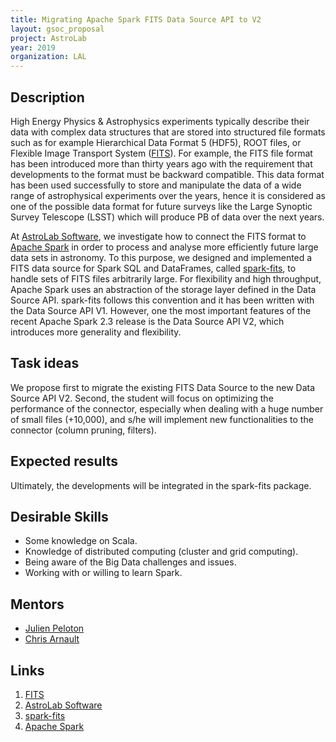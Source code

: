 ```yaml
---
title: Migrating Apache Spark FITS Data Source API to V2
layout: gsoc_proposal
project: AstroLab
year: 2019
organization: LAL
---
```


## Description

High Energy Physics & Astrophysics experiments typically describe their data
with complex data structures that are stored into structured file formats such
as for example Hierarchical Data Format 5 (HDF5), ROOT files, or Flexible Image
Transport System ([FITS](https://en.wikipedia.org/wiki/FITS)). For example, the
FITS file format has been introduced more than thirty years ago with the
requirement that developments to the format must be backward compatible. This
data format has been used successfully to store and manipulate the data of a
wide range of astrophysical experiments over the years, hence it is considered
as one of the possible data format for future surveys like the Large Synoptic
Survey Telescope (LSST) which will produce PB of data over the next years.

At [AstroLab Software](https://astrolabsoftware.github.io/), we investigate how
to connect the FITS format to [Apache Spark](http://spark.apache.org/) in order
to process and analyse more efficiently future large data sets in astronomy. To
this purpose, we designed and implemented a FITS data source for Spark SQL and
DataFrames, called [spark-fits](https://astrolabsoftware.github.io/spark-fits/),
to handle sets of FITS files arbitrarily large. For flexibility and high
throughput, Apache Spark uses an abstraction of the storage layer defined in the
Data Source API. spark-fits follows this convention and it has been written with
the Data Source API V1. However, one the most important features of the recent
Apache Spark 2.3 release is the Data Source API V2, which introduces more
generality and flexibility.

## Task ideas

We propose first to migrate the existing FITS Data Source to the new Data Source
API V2. Second, the student will focus on optimizing the performance of the
connector, especially when dealing with a huge number of small files (+10,000),
and s/he will implement new functionalities to the connector (column pruning,
filters).

## Expected results

Ultimately, the developments will be integrated in the spark-fits package.

## Desirable Skills

- Some knowledge on Scala.
- Knowledge of distributed computing (cluster and grid computing).
- Being aware of the Big Data challenges and issues.
- Working with or willing to learn Spark.

## Mentors

- [Julien Peloton](mailto:peloton@lal.in2p3.fr)
- [Chris Arnault](mailto:arnault@lal.in2p3.fr)

## Links

1. [FITS](https://en.wikipedia.org/wiki/FITS)
2. [AstroLab Software](https://astrolabsoftware.github.io/)
3. [spark-fits](https://astrolabsoftware.github.io/spark-fits/)
4. [Apache Spark](https://spark.apache.org/)
